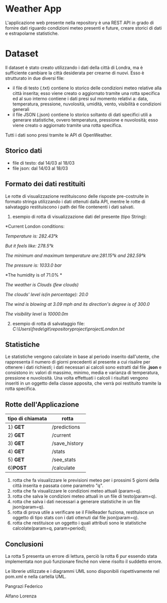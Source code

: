 ﻿# Weather App
L'applicazione web presente nella repository è una REST API in grado di fornire dati riguardo condizioni meteo presenti e future, creare storici di dati e estrapolarne statistiche.



# Dataset

Il dataset è stato creato utilizzando i dati della città di Londra, ma è sufficiente cambiare la città desiderata per crearne di nuovi. Esso è strutturato in due diversi file:

 - il file di testo (.txt) contiene lo storico delle condizioni meteo relative alla città inserita; esso viene creato o aggiornato tramite una rotta specifica ed al suo interno contiene i dati presi sul momento relativi a: data, temperatura, pressione, nuvolosità, umidità, vento, visibilità e condizioni generali
 - il file JSON (.json) contiene lo storico soltanto di dati specifici utili a generare statistiche, ovvero temperatura, pressione e nuvolosità; esso viene creato o aggiornato tramite una rotta specifica.
 
 Tutti i dati sono presi tramite le API di OpenWeather. 

## Storico dati

 - file di testo: dal 14/03 al 18/03
 - file json: dal 14/03 al 18/03

## Formato dei dati restituiti

Le rotte di visualizzazione restituiscono delle risposte pre-costruite in formato stringa utilizzando i dati ottenuti dalla API, mentre le rotte di salvataggio restituiscono i path dei file contenenti i dati salvati.

 1. esempio di rotta di visualizzazione dati del presente (tipo String):
 
*Current London conditions:

*Temperature is: 282.43°k*

*But it feels like: 278.5°k*

*The minimum and maximum temperature are:281.15°k and 282.59°k*

*The pressure is: 1033.0 bar* 

*The humidity is of 71.0% *

*The weather is Clouds (few clouds)*

*The clouds' level is(in percentage): 20.0*

*The wind is blowing at 3.09 mph and its direction's degree is of 300.0*

*The visibility level is 10000.0m* 

 2. esempio di rotta di salvataggio file:
 *C:\Users\frede\git\repositoryproject\projectLondon.txt*

## Statistiche

Le statistiche vengono calcolate in base al periodo inserito dall'utente, che rappresenta il numero di giorni precedenti al presente a cui risalire per ottenere i dati richiesti; i dati necessari ai calcoli sono estratti dal file **.json** e consistono in: valori di massimo, minimo, media e varianza di temperatura, pressione e nuvolosità. Una volta effettuati i calcoli i risultati vengono inseriti in un oggetto della classe apposita, che verrà poi restituito tramite la rotta specifica.

## Rotte dell'Applicazione


|tipo di chiamata  | rotta |
|--|--|
| 1) **GET**| /predictions |
| 2) **GET**|/current|
| 3) **GET**| /save_history |
| 4) **GET**|/stats  |
| 5) **GET**| /see_stats|
| 6)**POST**| /calculate |

 1. rotta che fa visualizzare le previsioni meteo per i prossimi 5 giorni della città inserita e passata come parametro "q".
 2. rotta che fa visualizzare le condizioni meteo attuali (param=q).
 3. rotta che salva le condizioni meteo attuali in un file di testo(param=q).
 4. rotta che salva i dati necessari a generare statistiche in un file json(param=q).
 5. rotta di prova utile a verificare se il FileReader fuziona, restituisce un oggetto  di tipo stats con i dati ottenuti dal file json(param=q).
 6. rotta che restituisce un oggetto i quali attributi sono le statistiche calcolate(param=q, param=period);

## Conclusioni
La rotta 5 presenta un errore di lettura, perciò la rotta 6 pur essendo stata implementata non può funzionare finché non viene risolto il suddetto errore.

Le librerie utilizzate e i diagrammi UML sono disponibili rispettivamente nel pom.xml e nella cartella UML.


Pangrazi Federico

Alfano Lorenza




